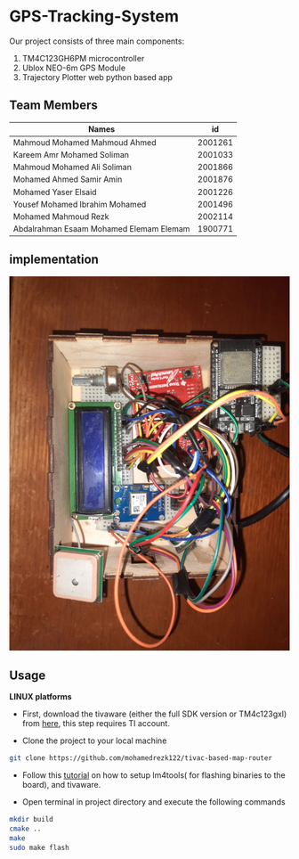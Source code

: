 # GPS-Tracking-System

Our project consists of three main components:
1.	TM4C123GH6PM microcontroller
2.	Ublox NEO-6m GPS Module
3.	Trajectory Plotter web python based app


## Team Members

Names | id
----- | ----
Mahmoud Mohamed Mahmoud Ahmed | 2001261
Kareem Amr Mohamed Soliman |2001033
Mahmoud Mohamed Ali Soliman  | 2001866
Mohamed Ahmed Samir Amin | 2001876
Mohamed Yaser Elsaid | 2001226
Yousef Mohamed Ibrahim Mohamed | 2001496
Mohamed Mahmoud Rezk | 2002114
Abdalrahman Esaam Mohamed Elemam Elemam | 1900771

## implementation
![](./img/1.jpeg)
## Usage 

**LINUX platforms**

- First, download the tivaware (either the full SDK version or TM4c123gxl) from [here](https://www.ti.com/tool/SW-TM4C), this step requires TI account.

- Clone the project to your local machine
 ``` bash
git clone https://github.com/mohamedrezk122/tivac-based-map-router
 ```

- Follow this [tutorial](https://www.hackster.io/tcss/upload-code-to-ti-tm4c123-using-linux-cmake-and-lm4tools-c33cec) on how to setup lm4tools( for flashing binaries to the board), and tivaware.

- Open terminal in project directory and execute the following commands
``` bash
mkdir build
cmake ..
make 
sudo make flash   
```
